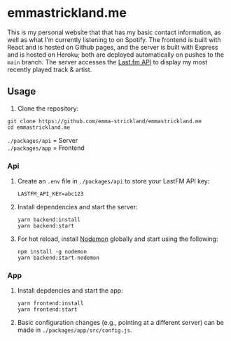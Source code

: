 # emmastrickland.me

This is my personal website that that has my basic contact information, as well as what I'm currently listening to on Spotify. The frontend is built with React and is hosted on Github pages, and the server is built with Express and is hosted on Heroku; both are deployed automatically on pushes to the `main` branch. The server accesses the [Last.fm API](https://www.last.fm/api) to display my most recently played track & artist. 

## Usage

1. Clone the repository:
  ```
  git clone https://github.com/emma-strickland/emmastrickland.me
  cd emmastrickland.me
  ```

`./packages/api` = Server \
`./packages/app` = Frontend

### Api

1. Create an `.env` file in `./packages/api` to store your LastFM API key:
   ```
   LASTFM_API_KEY=abc123
   ```
2. Install dependencies and start the server:
    ```
    yarn backend:install
    yarn backend:start
    ```
3. For hot reload, install [Nodemon](https://www.npmjs.com/package/nodemon) globally and start using the following:
   ```
   npm install -g nodemon
   yarn backend:start-nodemon
   ```

### App

1. Install depdencies and start the app: 
    ```
    yarn frontend:install
    yarn frontend:start
    ```
2. Basic configuration changes (e.g., pointing at a different server) can be made in `./packages/app/src/config.js`.

